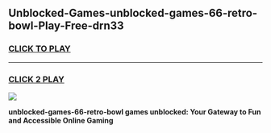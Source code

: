 
## Unblocked-Games-unblocked-games-66-retro-bowl-Play-Free-drn33
<h3>
<a href="https://premium76.site?title=unblocked-games-66-retro-bowl&ref=23A">CLICK TO PLAY</a></h3>
<hr>

<h3>
<a href="https://premium76.site?title=unblocked-games-66-retro-bowl&ref=23A">CLICK 2 PLAY</a>
  
</h3>

<a href="https://premium76.site?title=unblocked-games-66-retro-bowl&ref=23A"><img src="https://clearcache.store/games.png"></a>


**unblocked-games-66-retro-bowl games unblocked: Your Gateway to Fun and Accessible Online Gaming**
